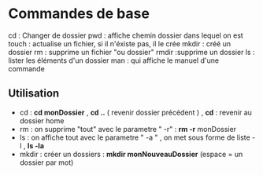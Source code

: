 # Commandes de base
cd : Changer de dossier
pwd : affiche chemin dossier dans lequel on est
touch : actualise un fichier, si il n'éxiste pas, il le crée
mkdir : créé un dossier 
rm : supprime un fichier "ou dossier"
rmdir :supprime un dossier
ls : lister les éléments d'un dossier
man : qui affiche le manuel d'une commande

## Utilisation

- cd : **cd monDossier** , **cd ..** ( revenir dossier précédent ) , **cd** : revenir au dossier home
- rm : on supprime "tout"  avec le parametre " -r" : **rm -r** monDossier
- ls : on affiche tout avec le parametre " -a " , on met sous forme de liste -l , **ls -la**
- mkdir : créer un dossiers : **mkdir monNouveauDossier** (espace = un dossier par mot) 